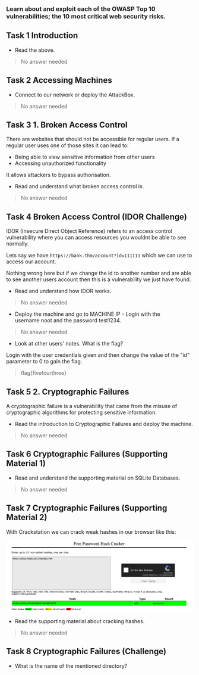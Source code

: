 ### Learn about and exploit each of the OWASP Top 10 vulnerabilities; the 10 most critical web security risks.

## Task 1 Introduction

- Read the above.
> No answer needed

## Task 2 Accessing Machines

- Connect to our network or deploy the AttackBox.
> No answer needed

## Task 3 1. Broken Access Control

There are websites that should not be accessible for regular users.
If a regular user uses one of those sites it can lead to:
-   Being able to view sensitive information from other users
-   Accessing unauthorized functionality

It allows attackers to bypass authorisation.

- Read and understand what broken access control is.
> No answer needed

## Task 4 Broken Access Control (IDOR Challenge)

IDOR (Insecure Direct Object Reference) refers to an access control vulnerability where you can access resources you wouldnt be able to see normally. 

Lets say we have `https://bank.thm/account?id=111111` which we can use to access our account.

Nothing wrong here but if we change the id to another number and are able to see another users account then this is a vulnerability we just have found.


- Read and understand how IDOR works.
> No answer needed

- Deploy the machine and go to MACHINE IP - Login with the username noot and the password test1234.
> No answer needed

- Look at other users' notes. What is the flag?

Login with the user credentials given and then change the value of the "id" parameter to 0 to gain the flag.

> flag{fivefourthree}

## Task 5 2. Cryptographic Failures

A cryptographic failure is a vulnerability that came from the misuse of cryptographic algorithms for protecting sensitive information.

- Read the introduction to Cryptographic Failures and deploy the machine.
> No answer needed

## Task 6 Cryptographic Failures (Supporting Material 1)

- Read and understand the supporting material on SQLite Databases.
> No answer needed

## Task 7 Cryptographic Failures (Supporting Material 2)

With Crackstation we can crack weak hashes in our browser like this:

![](Attachments/crackstation.png)

- Read the supporting material about cracking hashes.
>  No answer needed

## Task 8 Cryptographic Failures (Challenge)

- What is the name of the mentioned directory?

